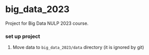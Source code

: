 # big_data_2023
Project for Big Data NULP 2023 course.

### set up project
1. Move data to `big_data_2023/data` directory (it is ignored by git)
